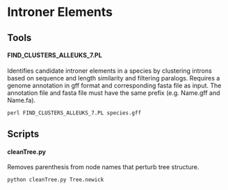 # Introner Elements

## Tools
#### FIND_CLUSTERS_ALLEUKS_7.PL

Identifies candidate introner elements in a species by clustering introns based on sequence and length similarity and filtering paralogs. Requires a genome annotation in gff format and corresponding fasta file as input. The annotation file and fasta file must have the same prefix (e.g. Name.gff and Name.fa).

```
perl FIND_CLUSTERS_ALLEUKS_7.PL species.gff
```

## Scripts

#### cleanTree.py

Removes parenthesis from node names that perturb tree structure.

```
python cleanTree.py Tree.newick
```
